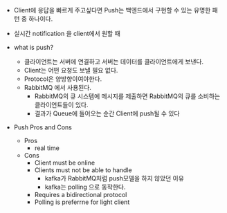 - Client에 응답을 빠르게 주고싶다면 Push는 백엔드에서 구현할 수 있는 유명한 패턴 중 하나이다.

- 실시간 notification 을 client에서 원할 때

- what is push?

  - 클라이언트는 서버에 연결하고 서버는 데이터를 클라이언트에게 보낸다.
  - Client는 어떤 요청도 보낼 필요 없다.
  - Protocol은 양방향이여야한다.
  - RabbitMQ 에서 사용된다.
    - RabbitMQ의 큐 시스템에 메시지를 제출하면 RabbitMQ의 큐를 소비하는 클라이언트들이 있다.
    - 결과가 Queue에 들어오는 순간 Client에 push될 수 있다

- Push Pros and Cons

  - Pros
    - real time
  - Cons
    - Client must be online
    - Clients must not be able to handle
      - kafka가 RabbitMQ처럼 push모델을 하지 않았던 이유
      - kafka는 polling 으로 동작한다.
    - Requires a bidirectional protocol
    - Polling is preferrne for light client
